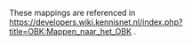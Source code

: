 These mappings are referenced in 
https://developers.wiki.kennisnet.nl/index.php?title=OBK:Mappen_naar_het_OBK .
